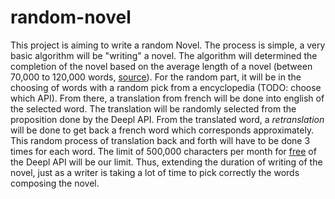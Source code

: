# random-novel
This project is aiming to write a random Novel.
The process is simple, a very basic algorithm will be "writing" a novel.
The algorithm will determined the completion of the novel based on the average length of a novel (between 70,000 to 120,000 words, [source](https://jerichowriters.com/average-novel-wordcount/#:~:text=Average%20Word%20Count%20For%20A,sit%20between%2070%2C000%2D120%2C000%20words)).
For the random part, it will be in the choosing of words with a random pick from a encyclopedia (TODO: choose which API). From there, a translation from french will be done into english of the selected word. The translation will be randomly selected from the proposition done by the Deepl API. From the translated word, a *retranslation* will be done to get back a french word which corresponds approximately.
This random process of translation back and forth will have to be done 3 times for each word. The limit of 500,000 characters per month for [free](https://www.deepl.com/en/docs-api#:~:text=You%20can%20access%20the%20DeepL,characters%20per%20month%20for%20free.) of the Deepl API will be our limit. Thus, extending the duration of writing of the novel, just as a writer is taking a lot of time to pick correctly the words composing the novel.
